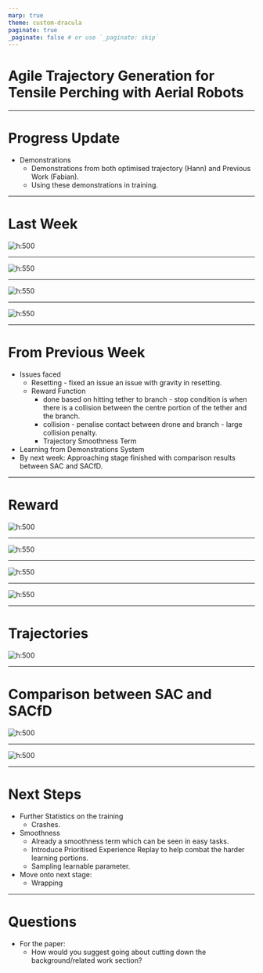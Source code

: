 ```yaml
---
marp: true
theme: custom-dracula
paginate: true
_paginate: false # or use `_paginate: skip`
---
```


# Agile Trajectory Generation for Tensile Perching with Aerial Robots

---
# Progress Update
- Demonstrations
  - Demonstrations from both optimised trajectory (Hann) and Previous Work (Fabian).
  - Using these demonstrations in training.

---
# Last Week
![h:500](./last_week/demo_visualisation.png)

---
![h:550](./last_week/simple_position_based.png)

---
![h:550](./last_week/rewards_graph.png)

---
![h:550](./last_week/sample_trajectories.png)

---

# From Previous Week
- Issues faced
  - Resetting - fixed an issue an issue with gravity in resetting.
  - Reward Function 
    - done based on hitting tether to branch - stop condition is when there is a collision between the centre portion of the tether and the branch.
    - collision - penalise contact between drone and branch - large collision penalty.
    - Trajectory Smoothness Term
- Learning from Demonstrations System
- By next week: Approaching stage finished with comparison results between SAC and SACfD.


---
# Reward
![h:500](./rewards/simple_position_based.png)

---
![h:550](./rewards/position_branch_drone_collision.png)

---
![h:550](./rewards/collision_based_branch_env.png)

---
![h:550](./rewards/sector_based_collision_aviodance.png)

---
# Trajectories
![h:500](./sample_trajectories.png)

---
# Comparison between SAC and SACfD
![h:500](./sacVsSacfD/sac_training.png)

---
![h:500](./sacVsSacfD/sacfd_training.png)

---
# Next Steps
- Further Statistics on the training
  - Crashes.
- Smoothness
  - Already a smoothness term which can be seen in easy tasks.
  - Introduce Prioritised Experience Replay to help combat the harder learning portions.
  - Sampling learnable parameter.
- Move onto next stage:
  - Wrapping

---
# Questions
- For the paper:
  - How would you suggest going about cutting down the background/related work section?
